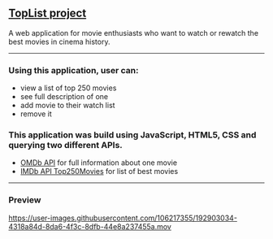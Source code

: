 ## [TopList project](https://yuliia-p.github.io/toplist-project/)
A web application for movie enthusiasts who want to watch or rewatch the best movies in cinema history.
___

### Using this application, user can:
- view a list of top 250 movies
- see full description of one
- add movie to their watch list
- remove it

### This application was build using JavaScript, HTML5, CSS and querying two different APIs.
- [OMDb API](https://www.omdbapi.com/) for full information about one movie
- [IMDb API Top250Movies](https://imdb-api.com/) for list of best movies
___
 
### Preview 
https://user-images.githubusercontent.com/106217355/192903034-4318a84d-8da6-4f3c-8dfb-44e8a237455a.mov 

